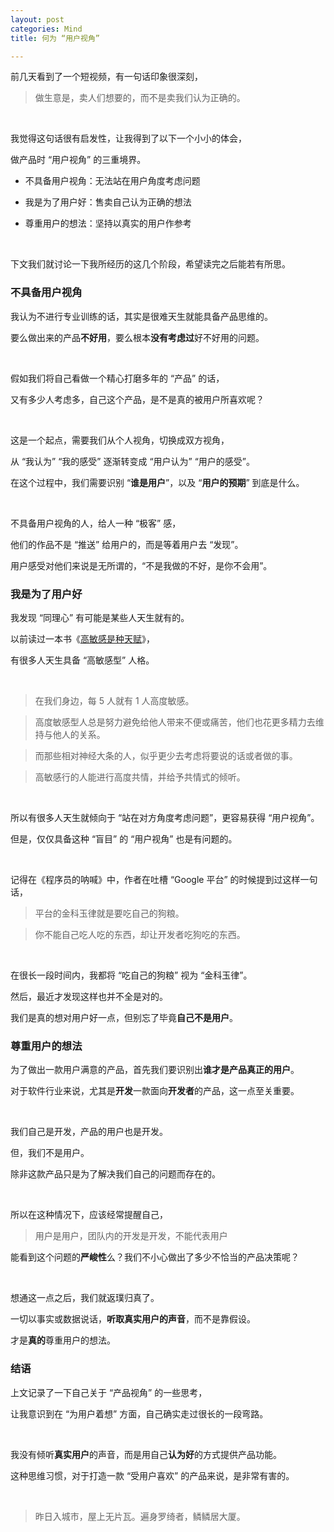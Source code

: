 ```yaml
---
layout: post
categories: Mind
title: 何为 “用户视角”

---
```


前几天看到了一个短视频，有一句话印象很深刻，

> 做生意是，卖人们想要的，而不是卖我们认为正确的。

<br/>

我觉得这句话很有启发性，让我得到了以下一个小小的体会，

做产品时 “用户视角” 的三重境界。

+ 不具备用户视角：无法站在用户角度考虑问题

+ 我是为了用户好：售卖自己认为正确的想法

+ 尊重用户的想法：坚持以真实的用户作参考

<br/>

下文我们就讨论一下我所经历的这几个阶段，希望读完之后能若有所思。

### 不具备用户视角

我认为不进行专业训练的话，其实是很难天生就能具备产品思维的。

要么做出来的产品**不好用**，要么根本**没有考虑过**好不好用的问题。

<br/>

假如我们将自己看做一个精心打磨多年的 “产品” 的话，

又有多少人考虑多，自己这个产品，是不是真的被用户所喜欢呢？

<br/>

这是一个起点，需要我们从个人视角，切换成双方视角，

从 “我认为” “我的感受” 逐渐转变成 “用户认为” “用户的感受”。

在这个过程中，我们需要识别 “**谁是用户**”，以及 “**用户的预期**” 到底是什么。

<br/>

不具备用户视角的人，给人一种 “极客” 感，

他们的作品不是 “推送” 给用户的，而是等着用户去 “发现”。

用户感受对他们来说是无所谓的，“不是我做的不好，是你不会用”。

### 我是为了用户好

我发现 “同理心” 有可能是某些人天生就有的。

以前读过一本书《[高敏感是种天赋](https://book.douban.com/subject/27125070/)》，

有很多人天生具备 “高敏感型” 人格。

<br/>

> 在我们身边，每 5 人就有 1 人高度敏感。

> 高度敏感型人总是努力避免给他人带来不便或痛苦，他们也花更多精力去维持与他人的关系。

> 而那些相对神经大条的人，似乎更少去考虑将要说的话或者做的事。

> 高敏感行的人能进行高度共情，并给予共情式的倾听。

<br/>

所以有很多人天生就倾向于 “站在对方角度考虑问题”，更容易获得 “用户视角”。

但是，仅仅具备这种 “盲目” 的 “用户视角” 也是有问题的。

<br/>

记得在《程序员的呐喊》中，作者在吐槽 “Google 平台” 的时候提到过这样一句话，

> 平台的金科玉律就是要吃自己的狗粮。

> 你不能自己吃人吃的东西，却让开发者吃狗吃的东西。

<br/>

在很长一段时间内，我都将 “吃自己的狗粮” 视为 “金科玉律”。

然后，最近才发现这样也并不全是对的。

我们是真的想对用户好一点，但别忘了毕竟**自己不是用户**。

### 尊重用户的想法

为了做出一款用户满意的产品，首先我们要识别出**谁才是产品真正的用户**。

对于软件行业来说，尤其是**开发**一款面向**开发者**的产品，这一点至关重要。

<br/>

我们自己是开发，产品的用户也是开发。

但，我们不是用户。

除非这款产品只是为了解决我们自己的问题而存在的。

<br/>

所以在这种情况下，应该经常提醒自己，

> 用户是用户，团队内的开发是开发，不能代表用户

能看到这个问题的**严峻性**么？我们不小心做出了多少不恰当的产品决策呢？

<br/>

想通这一点之后，我们就返璞归真了。

一切以事实或数据说话，**听取真实用户的声音**，而不是靠假设。

才是**真的**尊重用户的想法。

### 结语

上文记录了一下自己关于 “产品视角” 的一些思考，

让我意识到在 “为用户着想” 方面，自己确实走过很长的一段弯路。

<br/>

我没有倾听**真实用户**的声音，而是用自己**认为好**的方式提供产品功能。

这种思维习惯，对于打造一款 “受用户喜欢” 的产品来说，是非常有害的。

<br/>

> 昨日入城市，屋上无片瓦。遍身罗绮者，鳞鳞居大厦。

